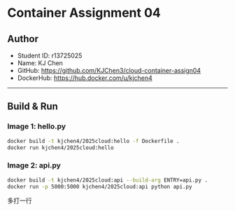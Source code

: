 # Container Assignment 04

## Author
- Student ID: r13725025
- Name: KJ Chen
- GitHub: https://github.com/KJChen3/cloud-container-assign04
- DockerHub: https://hub.docker.com/u/kjchen4

---

## Build & Run

### Image 1: hello.py

```bash
docker build -t kjchen4/2025cloud:hello -f Dockerfile .
docker run kjchen4/2025cloud:hello
```

### Image 2: api.py

```bash
docker build -t kjchen4/2025cloud:api --build-arg ENTRY=api.py .
docker run -p 5000:5000 kjchen4/2025cloud:api python api.py
```
多打一行
